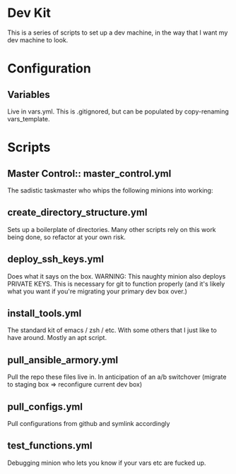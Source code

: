 # Dev Kit

This is a series of scripts to set up a dev machine, in the way that I want my dev machine to look.  

# Configuration

## Variables

Live in vars.yml.  This is .gitignored, but can be populated by copy-renaming vars_template.

# Scripts

## Master Control:: master_control.yml

The sadistic taskmaster who whips the following minions into working:

## create_directory_structure.yml

Sets up a boilerplate of directories.  Many other scripts rely on this work being done, so refactor at your own risk.

## deploy_ssh_keys.yml

Does what it says on the box.  WARNING: This naughty minion also deploys PRIVATE KEYS.  This is necessary for git to function properly (and it's likely what you want if you're migrating your primary dev box over.)

## install_tools.yml

The standard kit of emacs / zsh / etc.  With some others that I just like to have around.  Mostly an apt script.

## pull_ansible_armory.yml

Pull the repo these files live in.  In anticipation of an a/b switchover (migrate to staging box => reconfigure current dev box)

## pull_configs.yml

Pull configurations from github and symlink accordingly

## test_functions.yml

Debugging minion who lets you know if your vars etc are fucked up.

